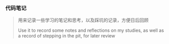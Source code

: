 ### 代码笔记

> 用来记录一些学习的笔记和思考，以及踩坑的记录，方便日后回顾
>
> Use it to record some notes and reflections on my studies, as well as a record of stepping in the pit, for later review
